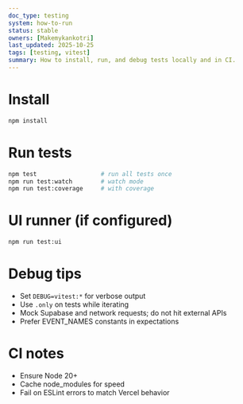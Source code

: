 ```yaml
---
doc_type: testing
system: how-to-run
status: stable
owners: [Makemykankotri]
last_updated: 2025-10-25
tags: [testing, vitest]
summary: How to install, run, and debug tests locally and in CI.
---
```


# Install
```bash
npm install
```

# Run tests
```bash
npm test                  # run all tests once
npm run test:watch        # watch mode
npm run test:coverage     # with coverage
```

# UI runner (if configured)
```bash
npm run test:ui
```

# Debug tips
- Set `DEBUG=vitest:*` for verbose output
- Use `.only` on tests while iterating
- Mock Supabase and network requests; do not hit external APIs
- Prefer EVENT_NAMES constants in expectations

# CI notes
- Ensure Node 20+
- Cache node_modules for speed
- Fail on ESLint errors to match Vercel behavior
